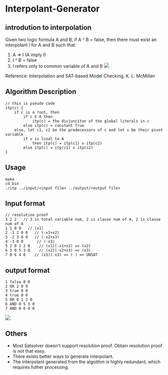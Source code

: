 # Interpolant-Generator
## introdution to interpolation
Given two logic formula A and B, if A ^ B = false, then there must exist an interpolant I for A and B such that:
1. A => I (A imply I)
2. I ^ B = false 
3. I refers only to common variable of A and B
![](https://i.imgur.com/fGx00Ac.png)

Reference: Interpolation and SAT-based Model Checking, K. L. McMillan

## Algorithm Description
```
// this is pseudo code
itp(c) {
    if c is a root, then
        if c ∈ A then
            itp(c) = the disjunciton of the global literals in c
        else itp(c) = constant True
    else, let c1, c2 be the predecessors of c and let v be their pivot variable 
        if v is lcoal to A
            then itp(c) = itp(c1) ∨ itp(c2)
        else itp(c) = itp(c1) ∧ itp(c2)
}
```

## Usage 
```
make
cd bin
./itp ../input/<input file> ../output/<output file>
```

## Input format
```
// resolution proof
3 2 2   // 3 is total variable num, 2 is clause num of A, 2 is clause num of A
1 1 0 0   // (x1)
2 -1 2 0 0   // (-x1+x2)
3 -2 3 0 0   // (-x2+x3)
4 -3 0 0      // (-x3)
5 2 0 1 2 0    // (x1)(-x1+x2) => (x2)
6 3 0 5 3 0    // (x2)(-x2+x3) => (x3)
7 0 6 4 0    // (x3)(-x3) => ( ) => UNSAT
```

## output format
```
1 false 0 0
2 OR 2 0 0
3 true 0 0
4 true 0 0
5 OR 0 1 2 0
6 AND 0 5 3 0
7 AND 0 6 4 0
```
![](https://i.imgur.com/iX4OLUj.png)

## Others
- Most Satsolver doesn't support resolution proof. Obtain resolution proof is not that easy.
- There exists better ways to generate interpolant.
- The interpolant generated from the algoithm is highly redundant, which requires futher processing. 

